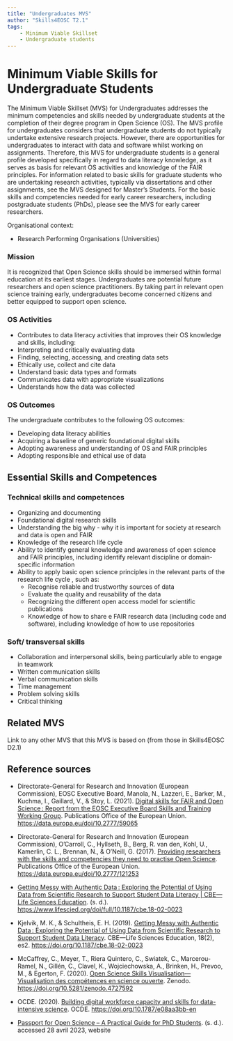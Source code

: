```yaml
---
title: "Undergraduates MVS"
author: "Skills4EOSC T2.1"
tags: 
    - Minimum Viable Skillset
    - Undergraduate students
---
```


# Minimum Viable Skills for **Undergraduate Students**

The Minimum Viable Skillset (MVS) for Undergraduates addresses the minimum competencies and skills needed by undergraduate students at the completion of their degree program in Open Science (OS). The MVS profile for undergraduates considers that undergraduate students do not typically undertake extensive research projects. However, there are opportunities for undergraduates to interact with data and software whilst working on assignments. Therefore, this MVS for undergraduate students is a general profile developed specifically in regard to data literacy knowledge, as it serves as basis for relevant OS activities and knowledge of the FAIR principles. For information related to basic skills for graduate students who are undertaking research activities, typically via dissertations and other assignments, see the MVS designed for Master’s Students. For the basic skills and competencies needed for early career researchers, including postgraduate students (PhDs), please see the MVS for early career researchers.

Organisational context:

- Research Performing Organisations (Universities)

### Mission

It is recognized that Open Science skills should be immersed within formal education at its earliest stages. Undergraduates are potential future researchers and open science practitioners. By taking part in relevant open science training early, undergraduates become concerned citizens and better equipped to support open science. 


### OS Activities 

- Contributes to data literacy activities that improves their OS knowledge and skills, including:
- Interpreting and critically evaluating data
- Finding, selecting, accessing, and creating data sets
- Ethically use, collect and cite data
- Understand basic data types and formats
- Communicates data with appropriate visualizations 
- Understands how the data was collected 

### OS Outcomes

The undergraduate contributes to the following OS outcomes:

- Developing data literacy abilities  
- Acquiring a baseline of generic foundational digital skills
- Adopting awareness and understanding of OS and FAIR principles 
- Adopting responsible and ethical use of data

## Essential Skills and Competences

### Technical skills and competences

- Organizing and documenting 
- Foundational digital research skills 
- Understanding the big why - why it is important for society at research and data is open and FAIR
- Knowledge of the research life cycle
- Ability to identify  general knowledge and awareness of open science and FAIR principles, including identify relevant discipline or domain-specific information 
- Ability to apply basic open science principles in the relevant parts of the research life cycle , such as: 
    - Recognise reliable and trustworthy sources of data 
    - Evaluate the quality and reusability of the data 
    - Recognizing  the different open access model for scientific publications
    - Knowledge of how to share e FAIR research data (including code and software), including knowledge of how to use repositories 

 
### Soft/ transversal skills

- Collaboration and interpersonal skills, being particularly able to engage in teamwork
- Written communication skills
- Verbal communication skills
- Time management
- Problem solving skills
- Critical thinking

## Related MVS
Link to any other MVS that this MVS is based on (from those in Skills4EOSC D2.1)

## Reference sources

+ Directorate-General for Research and Innovation (European Commission), EOSC Executive Board, Manola, N., Lazzeri, E., Barker, M., Kuchma, I., Gaillard, V., & Stoy, L. (2021). [Digital skills for FAIR and Open Science : Report from the EOSC Executive Board Skills and Training Working Group](https://data.europa.eu/doi/10.2777/59065). Publications Office of the European Union. https://data.europa.eu/doi/10.2777/59065

+ Directorate-General for Research and Innovation (European Commission), O’Carroll, C., Hyllseth, B., Berg, R. van den, Kohl, U., Kamerlin, C. L., Brennan, N., & O’Neill, G. (2017). [Providing researchers with the skills and competencies they need to practise Open Science](https://data.europa.eu/doi/10.2777/121253). Publications Office of the European Union. https://data.europa.eu/doi/10.2777/121253

+ [Getting Messy with Authentic Data : Exploring the Potential of Using Data from Scientific Research to Support Student Data Literacy | CBE—Life Sciences Education](ttps://www.lifescied.org/doi/full/10.1187/cbe.18-02-0023). (s. d.). https://www.lifescied.org/doi/full/10.1187/cbe.18-02-0023

+ Kjelvik, M. K., & Schultheis, E. H. (2019). [Getting Messy with Authentic Data : Exploring the Potential of Using Data from Scientific Research to Support Student Data Literacy](https://doi.org/10.1187/cbe.18-02-0023). CBE—Life Sciences Education, 18(2), es2. https://doi.org/10.1187/cbe.18-02-0023

+ McCaffrey, C., Meyer, T., Riera Quintero, C., Swiatek, C., Marcerou-Ramel, N., Gillén, C., Clavel, K., Wojciechowska, A., Brinken, H., Prevoo, M., & Egerton, F. (2020). [Open Science Skills Visualisation—Visualisation des compétences en science ouverte](https://doi.org/10.5281/zenodo.4727592). Zenodo. https://doi.org/10.5281/zenodo.4727592

+ OCDE. (2020). [Building digital workforce capacity and skills for data-intensive science](https://doi.org/10.1787/e08aa3bb-en). OCDE. https://doi.org/10.1787/e08aa3bb-en

+ [Passport for Open Science – A Practical Guide for PhD Students](https://www.ouvrirlascience.fr/passport-for-open-science-a-practical-guide-for-phd-students). (s. d.). accessed 28 avril 2023, website